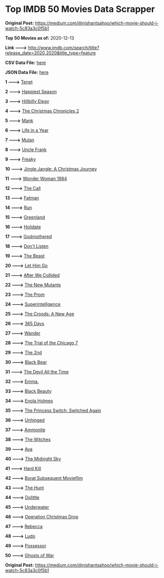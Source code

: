 # Top IMDB 50 Movies Data Scrapper

**Original Post:** https://medium.com/@nishantsahoo/which-movie-should-i-watch-5c83a3c0f5b1

**Top 50 Movies as of:** 2020-12-13

**Link --->** http://www.imdb.com/search/title?release_date=2020,2020&title_type=feature

**CSV Data File:** [here](/Data/data.csv)

**JSON Data File:** [here](/Data/data.json)

**1 --->** [Tenet](https://www.imdb.com/title/tt6723592/?ref_=adv_li_tt)

**2 --->** [Happiest Season](https://www.imdb.com/title/tt8522006/?ref_=adv_li_tt)

**3 --->** [Hillbilly Elegy](https://www.imdb.com/title/tt6772802/?ref_=adv_li_tt)

**4 --->** [The Christmas Chronicles 2](https://www.imdb.com/title/tt11057644/?ref_=adv_li_tt)

**5 --->** [Mank](https://www.imdb.com/title/tt10618286/?ref_=adv_li_tt)

**6 --->** [Life in a Year](https://www.imdb.com/title/tt6598238/?ref_=adv_li_tt)

**7 --->** [Mulan](https://www.imdb.com/title/tt4566758/?ref_=adv_li_tt)

**8 --->** [Uncle Frank](https://www.imdb.com/title/tt11327514/?ref_=adv_li_tt)

**9 --->** [Freaky](https://www.imdb.com/title/tt10919380/?ref_=adv_li_tt)

**10 --->** [Jingle Jangle: A Christmas Journey](https://www.imdb.com/title/tt7736496/?ref_=adv_li_tt)

**11 --->** [Wonder Woman 1984](https://www.imdb.com/title/tt7126948/?ref_=adv_li_tt)

**12 --->** [The Call](https://www.imdb.com/title/tt10530176/?ref_=adv_li_tt)

**13 --->** [Fatman](https://www.imdb.com/title/tt10310140/?ref_=adv_li_tt)

**14 --->** [Run](https://www.imdb.com/title/tt8633478/?ref_=adv_li_tt)

**15 --->** [Greenland](https://www.imdb.com/title/tt7737786/?ref_=adv_li_tt)

**16 --->** [Holidate](https://www.imdb.com/title/tt9866072/?ref_=adv_li_tt)

**17 --->** [Godmothered](https://www.imdb.com/title/tt11681250/?ref_=adv_li_tt)

**18 --->** [Don't Listen](https://www.imdb.com/title/tt11750282/?ref_=adv_li_tt)

**19 --->** [The Beast](https://www.imdb.com/title/tt11499506/?ref_=adv_li_tt)

**20 --->** [Let Him Go](https://www.imdb.com/title/tt9340860/?ref_=adv_li_tt)

**21 --->** [After We Collided](https://www.imdb.com/title/tt10362466/?ref_=adv_li_tt)

**22 --->** [The New Mutants](https://www.imdb.com/title/tt4682266/?ref_=adv_li_tt)

**23 --->** [The Prom](https://www.imdb.com/title/tt10161886/?ref_=adv_li_tt)

**24 --->** [Superintelligence](https://www.imdb.com/title/tt7178640/?ref_=adv_li_tt)

**25 --->** [The Croods: A New Age](https://www.imdb.com/title/tt2850386/?ref_=adv_li_tt)

**26 --->** [365 Days](https://www.imdb.com/title/tt10886166/?ref_=adv_li_tt)

**27 --->** [Wander](https://www.imdb.com/title/tt9689696/?ref_=adv_li_tt)

**28 --->** [The Trial of the Chicago 7](https://www.imdb.com/title/tt1070874/?ref_=adv_li_tt)

**29 --->** [The 2nd](https://www.imdb.com/title/tt11697484/?ref_=adv_li_tt)

**30 --->** [Black Bear](https://www.imdb.com/title/tt9601220/?ref_=adv_li_tt)

**31 --->** [The Devil All the Time](https://www.imdb.com/title/tt7395114/?ref_=adv_li_tt)

**32 --->** [Emma.](https://www.imdb.com/title/tt9214832/?ref_=adv_li_tt)

**33 --->** [Black Beauty](https://www.imdb.com/title/tt8484160/?ref_=adv_li_tt)

**34 --->** [Enola Holmes](https://www.imdb.com/title/tt7846844/?ref_=adv_li_tt)

**35 --->** [The Princess Switch: Switched Again](https://www.imdb.com/title/tt11199410/?ref_=adv_li_tt)

**36 --->** [Unhinged](https://www.imdb.com/title/tt10059518/?ref_=adv_li_tt)

**37 --->** [Ammonite](https://www.imdb.com/title/tt7983894/?ref_=adv_li_tt)

**38 --->** [The Witches](https://www.imdb.com/title/tt0805647/?ref_=adv_li_tt)

**39 --->** [Ava](https://www.imdb.com/title/tt8784956/?ref_=adv_li_tt)

**40 --->** [The Midnight Sky](https://www.imdb.com/title/tt10539608/?ref_=adv_li_tt)

**41 --->** [Hard Kill](https://www.imdb.com/title/tt11656172/?ref_=adv_li_tt)

**42 --->** [Borat Subsequent Moviefilm](https://www.imdb.com/title/tt13143964/?ref_=adv_li_tt)

**43 --->** [The Hunt](https://www.imdb.com/title/tt8244784/?ref_=adv_li_tt)

**44 --->** [Dolittle](https://www.imdb.com/title/tt6673612/?ref_=adv_li_tt)

**45 --->** [Underwater](https://www.imdb.com/title/tt5774060/?ref_=adv_li_tt)

**46 --->** [Operation Christmas Drop](https://www.imdb.com/title/tt13236566/?ref_=adv_li_tt)

**47 --->** [Rebecca](https://www.imdb.com/title/tt2235695/?ref_=adv_li_tt)

**48 --->** [Ludo](https://www.imdb.com/title/tt7212754/?ref_=adv_li_tt)

**49 --->** [Possessor](https://www.imdb.com/title/tt5918982/?ref_=adv_li_tt)

**50 --->** [Ghosts of War](https://www.imdb.com/title/tt6508228/?ref_=adv_li_tt)

**Original Post:** https://medium.com/@nishantsahoo/which-movie-should-i-watch-5c83a3c0f5b1
